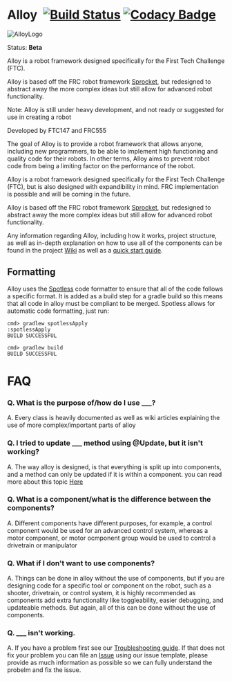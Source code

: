 # Alloy  [![Build Status](https://ci.montclairrobotics.org/buildStatus/icon?job=Alloy)](https://ci.montclairrobotics.org/job/Alloy/) [![Codacy Badge](https://api.codacy.com/project/badge/Grade/f3335dca15a8429ebc50528ca6330411)](https://www.codacy.com/project/garrett_2/Alloy/dashboard?utm_source=github.com&amp;utm_medium=referral&amp;utm_content=GarrettBurroughs/Alloy&amp;utm_campaign=Badge_Grade_Dashboard)

![AlloyLogo](http://gdurl.com/AFl8)

Status: **Beta**


Alloy is a robot framework designed specifically for the First Tech Challenge (FTC).

Alloy is based off the FRC robot framework [Sprocket](https://github.com/MontclairRobotics/Sprocket), but redesigned to abstract away the more complex ideas but still allow for advanced robot functionality.

Note: Alloy is still under heavy development, and not ready or suggested for use in creating a robot

Developed by FTC147 and FRC555

The goal of Alloy is to provide a robot framework that allows anyone, including new programmers, to be able to implement
high functioning and quality code for their robots. In other terms, Alloy aims to prevent robot code from being a limiting
factor on the performance of the robot.


Alloy is a robot framework designed specifically for the First Tech Challenge (FTC), but is also designed
with expandibility in mind. FRC implementation is possible and will be coming in the future.

Alloy is based off the FRC robot framework [Sprocket](https://github.com/MontclairRobotics/Sprocket), but redesigned to abstract away the more complex ideas but still allow for advanced robot functionality.

Any information regarding Alloy, including how it works, project structure, as well as in-depth explanation on how to use all of the components
can be found in the project [Wiki](https://github.com/GarrettBurroughs/Alloy/wiki) as well as a [quick start guide](https://github.com/GarrettBurroughs/Alloy/wiki/Getting-Started).


## Formatting
Alloy uses the [Spotless](https://github.com/diffplug/spotless/tree/master/plugin-gradle) code formatter to ensure that 
all of the code follows a specific format. It is added as a build step for a gradle
build so this means that all code in alloy must be compliant to be merged. 
Spotless allows for automatic code formatting, just run:
```
cmd> gradlew spotlessApply
:spotlessApply
BUILD SUCCESSFUL

cmd> gradlew build
BUILD SUCCESSFUL
```


# FAQ

### Q. What is the purpose of/how do I use ___?

A. Every class is heavily documented as well as wiki articles explaining the use of more complex/important parts of alloy

### Q. I tried to update ___ method using @Update, but it isn't working?

A. The way alloy is designed, is that everything is split up into components, and a method can only be updated if it is within a component.
you can read more about this topic [Here](https://github.com/GarrettBurroughs/Alloy/wiki/Alloy-Update-System)

### Q. What is a component/what is the difference between the components?
A. Different components have different purposes, for example, a control component would be used for an advanced control system,
whereas a motor component, or motor ocmponent group would be used to control a drivetrain or manipulator

### Q. What if I don't want to use components?

A. Things can be done in alloy without the use of components, but if you are designing code for a specific tool or component on the robot,
such as a shooter, drivetrain, or control system, it is highly recommended as components add extra functionality like toggleability,
easier debugging, and updateable methods. But again, all of this can be done without the use of components.

### Q. ___ isn't working.

A. If you have a problem first see our [Troubleshooting guide](https://github.com/GarrettBurroughs/Alloy/wiki/Troubleshooting-Guide). If that does not fix your problem you can file an [Issue](https://github.com/GarrettBurroughs/Alloy/issues/new)
using our issue template, please provide as much information as possible so we can fully understand the probelm and fix the issue.
